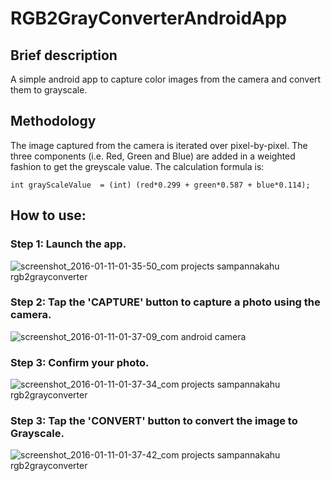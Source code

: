 # RGB2GrayConverterAndroidApp

## Brief description
A simple android app to capture color images from the camera and convert them to grayscale.

## Methodology
The image captured from the camera is iterated over pixel-by-pixel. The three components (i.e. Red, Green and Blue) are added in a weighted fashion to get the greyscale value.
The calculation formula is:
```
int grayScaleValue  = (int) (red*0.299 + green*0.587 + blue*0.114);
```

## How to use:
### Step 1: Launch the app.
![screenshot_2016-01-11-01-35-50_com projects sampannakahu rgb2grayconverter](https://cloud.githubusercontent.com/assets/10060176/12223741/f6299d12-b804-11e5-8b46-327c9ad02125.png)

### Step 2: Tap the 'CAPTURE' button to capture a photo using the camera.
![screenshot_2016-01-11-01-37-09_com android camera](https://cloud.githubusercontent.com/assets/10060176/12223744/f62a8a1a-b804-11e5-8146-8b01ba04cf7d.png)

### Step 3: Confirm your photo.
![screenshot_2016-01-11-01-37-34_com projects sampannakahu rgb2grayconverter](https://cloud.githubusercontent.com/assets/10060176/12223743/f62a798a-b804-11e5-90d3-7161eabbfeae.png)

### Step 3: Tap the 'CONVERT' button to convert the image to Grayscale.
![screenshot_2016-01-11-01-37-42_com projects sampannakahu rgb2grayconverter](https://cloud.githubusercontent.com/assets/10060176/12223742/f629c24c-b804-11e5-9f03-9eeb987c407a.png)
